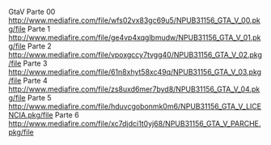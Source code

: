 GtaV 
Parte 00
http://www.mediafire.com/file/wfs02vx83gc69u5/NPUB31156_GTA_V_00.pkg/file
Parte 1
http://www.mediafire.com/file/ge4vp4xqglbmudw/NPUB31156_GTA_V_01.pkg/file
Parte 2
http://www.mediafire.com/file/vpoxgccy7tvgg40/NPUB31156_GTA_V_02.pkg/file
Parte 3
http://www.mediafire.com/file/61n8xhyt58xc49q/NPUB31156_GTA_V_03.pkg/file
Parte 4
http://www.mediafire.com/file/zs8uxd6mer7byd8/NPUB31156_GTA_V_04.pkg/file
Parte 5
http://www.mediafire.com/file/hduvcgobonmk0m6/NPUB31156_GTA_V_LICENCIA.pkg/file
Parte 6
http://www.mediafire.com/file/xc7djdci1t0yj68/NPUB31156_GTA_V_PARCHE.pkg/file
